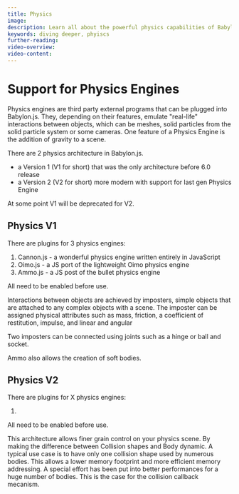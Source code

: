 ```yaml
---
title: Physics
image: 
description: Learn all about the powerful physics capabilities of Babylon.js.
keywords: diving deeper, phyiscs
further-reading:
video-overview:
video-content:
---
```


# Support for Physics Engines

Physics engines are third party external programs that can be plugged into Babylon.js. They, depending on their features, emulate "real-life" interactions between objects, which can be meshes, solid particles from the solid particle system or some cameras. One feature of a Physics Engine is the addition of gravity to a scene.

There are 2 physics architecture in Babylon.js. 
- a Version 1 (V1 for short) that was the only architecture before 6.0 release
- a Version 2 (V2 for short) more modern with support for last gen Physics Engine

At some point V1 will be deprecated for V2.

## Physics V1

There are plugins for 3 physics engines:

1. Cannon.js - a wonderful physics engine written entirely in JavaScript
2. Oimo.js - a JS port of the lightweight Oimo physics engine
3. Ammo.js - a JS post of the bullet physics engine

All need to be enabled before use.

Interactions between objects are achieved by imposters, simple objects that are attached to any complex objects with a scene. The imposter can be assigned physical attributes such as mass, friction, a coefficient of restitution, impulse, and linear and angular 

Two imposters can be connected using joints such as a hinge or ball and socket.

Ammo also allows the creation of soft bodies.

## Physics V2

There are plugins for X physics engines:

1. 

All need to be enabled before use.

This architecture allows finer grain control on your physics scene.
By making the difference between Collision shapes and Body dynamic.
A typical use case is to have only one collision shape used by numerous bodies.
This allows a lower memory footprint and more efficient memory addressing.
A special effort has been put into better performances for a huge number of bodies. This is the case for the collision callback mecanism.
